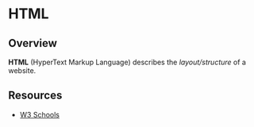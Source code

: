 # HTML

## Overview
<b>HTML</b> (HyperText Markup Language) describes the <i>layout/structure</i> of
a website.

## Resources
* [W3 Schools](https://www.w3schools.com/html/default.asp)